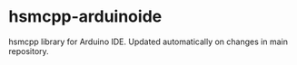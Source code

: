 # hsmcpp-arduinoide
hsmcpp library for Arduino IDE. Updated automatically on changes in main repository.
